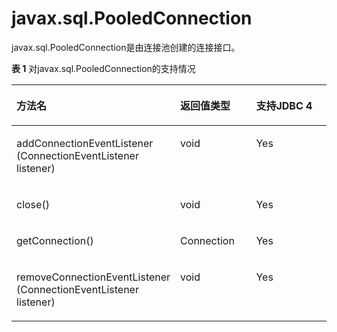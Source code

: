 # javax.sql.PooledConnection<a name="ZH-CN_TOPIC_0289900426"></a>

javax.sql.PooledConnection是由连接池创建的连接接口。

**表 1**  对javax.sql.PooledConnection的支持情况

<a name="zh-cn_topic_0237120401_zh-cn_topic_0213179167_zh-cn_topic_0189250547_zh-cn_topic_0059777419_zh-cn_topic_0058965236_table28587499"></a>
<table><thead align="left"><tr id="zh-cn_topic_0237120401_zh-cn_topic_0213179167_zh-cn_topic_0189250547_zh-cn_topic_0059777419_zh-cn_topic_0058965236_row14217013"><th class="cellrowborder" valign="top" width="48.51%" id="mcps1.2.4.1.1"><p id="zh-cn_topic_0237120401_zh-cn_topic_0213179167_zh-cn_topic_0189250547_zh-cn_topic_0059777419_zh-cn_topic_0058965236_p18823619"><a name="zh-cn_topic_0237120401_zh-cn_topic_0213179167_zh-cn_topic_0189250547_zh-cn_topic_0059777419_zh-cn_topic_0058965236_p18823619"></a><a name="zh-cn_topic_0237120401_zh-cn_topic_0213179167_zh-cn_topic_0189250547_zh-cn_topic_0059777419_zh-cn_topic_0058965236_p18823619"></a>方法名</p>
</th>
<th class="cellrowborder" valign="top" width="24.89%" id="mcps1.2.4.1.2"><p id="zh-cn_topic_0237120401_zh-cn_topic_0213179167_zh-cn_topic_0189250547_zh-cn_topic_0059777419_zh-cn_topic_0058965236_p45374687"><a name="zh-cn_topic_0237120401_zh-cn_topic_0213179167_zh-cn_topic_0189250547_zh-cn_topic_0059777419_zh-cn_topic_0058965236_p45374687"></a><a name="zh-cn_topic_0237120401_zh-cn_topic_0213179167_zh-cn_topic_0189250547_zh-cn_topic_0059777419_zh-cn_topic_0058965236_p45374687"></a>返回值类型</p>
</th>
<th class="cellrowborder" valign="top" width="26.6%" id="mcps1.2.4.1.3"><p id="zh-cn_topic_0237120401_zh-cn_topic_0213179167_zh-cn_topic_0189250547_zh-cn_topic_0059777419_zh-cn_topic_0058965236_p24911827"><a name="zh-cn_topic_0237120401_zh-cn_topic_0213179167_zh-cn_topic_0189250547_zh-cn_topic_0059777419_zh-cn_topic_0058965236_p24911827"></a><a name="zh-cn_topic_0237120401_zh-cn_topic_0213179167_zh-cn_topic_0189250547_zh-cn_topic_0059777419_zh-cn_topic_0058965236_p24911827"></a>支持JDBC 4</p>
</th>
</tr>
</thead>
<tbody><tr id="zh-cn_topic_0237120401_zh-cn_topic_0213179167_zh-cn_topic_0189250547_zh-cn_topic_0059777419_zh-cn_topic_0058965236_row49886765"><td class="cellrowborder" valign="top" width="48.51%" headers="mcps1.2.4.1.1 "><p id="zh-cn_topic_0237120401_zh-cn_topic_0213179167_zh-cn_topic_0189250547_zh-cn_topic_0059777419_zh-cn_topic_0058965236_p29638296"><a name="zh-cn_topic_0237120401_zh-cn_topic_0213179167_zh-cn_topic_0189250547_zh-cn_topic_0059777419_zh-cn_topic_0058965236_p29638296"></a><a name="zh-cn_topic_0237120401_zh-cn_topic_0213179167_zh-cn_topic_0189250547_zh-cn_topic_0059777419_zh-cn_topic_0058965236_p29638296"></a>addConnectionEventListener (ConnectionEventListener listener)</p>
</td>
<td class="cellrowborder" valign="top" width="24.89%" headers="mcps1.2.4.1.2 "><p id="zh-cn_topic_0237120401_zh-cn_topic_0213179167_zh-cn_topic_0189250547_zh-cn_topic_0059777419_zh-cn_topic_0058965236_p16533441"><a name="zh-cn_topic_0237120401_zh-cn_topic_0213179167_zh-cn_topic_0189250547_zh-cn_topic_0059777419_zh-cn_topic_0058965236_p16533441"></a><a name="zh-cn_topic_0237120401_zh-cn_topic_0213179167_zh-cn_topic_0189250547_zh-cn_topic_0059777419_zh-cn_topic_0058965236_p16533441"></a>void</p>
</td>
<td class="cellrowborder" valign="top" width="26.6%" headers="mcps1.2.4.1.3 "><p id="zh-cn_topic_0237120401_zh-cn_topic_0213179167_zh-cn_topic_0189250547_zh-cn_topic_0059777419_zh-cn_topic_0058965236_p46568899"><a name="zh-cn_topic_0237120401_zh-cn_topic_0213179167_zh-cn_topic_0189250547_zh-cn_topic_0059777419_zh-cn_topic_0058965236_p46568899"></a><a name="zh-cn_topic_0237120401_zh-cn_topic_0213179167_zh-cn_topic_0189250547_zh-cn_topic_0059777419_zh-cn_topic_0058965236_p46568899"></a>Yes</p>
</td>
</tr>
<tr id="zh-cn_topic_0237120401_zh-cn_topic_0213179167_zh-cn_topic_0189250547_zh-cn_topic_0059777419_zh-cn_topic_0058965236_row52232580"><td class="cellrowborder" valign="top" width="48.51%" headers="mcps1.2.4.1.1 "><p id="zh-cn_topic_0237120401_zh-cn_topic_0213179167_zh-cn_topic_0189250547_zh-cn_topic_0059777419_zh-cn_topic_0058965236_p51594836"><a name="zh-cn_topic_0237120401_zh-cn_topic_0213179167_zh-cn_topic_0189250547_zh-cn_topic_0059777419_zh-cn_topic_0058965236_p51594836"></a><a name="zh-cn_topic_0237120401_zh-cn_topic_0213179167_zh-cn_topic_0189250547_zh-cn_topic_0059777419_zh-cn_topic_0058965236_p51594836"></a>close()</p>
</td>
<td class="cellrowborder" valign="top" width="24.89%" headers="mcps1.2.4.1.2 "><p id="zh-cn_topic_0237120401_zh-cn_topic_0213179167_zh-cn_topic_0189250547_zh-cn_topic_0059777419_zh-cn_topic_0058965236_p36349870"><a name="zh-cn_topic_0237120401_zh-cn_topic_0213179167_zh-cn_topic_0189250547_zh-cn_topic_0059777419_zh-cn_topic_0058965236_p36349870"></a><a name="zh-cn_topic_0237120401_zh-cn_topic_0213179167_zh-cn_topic_0189250547_zh-cn_topic_0059777419_zh-cn_topic_0058965236_p36349870"></a>void</p>
</td>
<td class="cellrowborder" valign="top" width="26.6%" headers="mcps1.2.4.1.3 "><p id="zh-cn_topic_0237120401_zh-cn_topic_0213179167_zh-cn_topic_0189250547_zh-cn_topic_0059777419_zh-cn_topic_0058965236_p50397114"><a name="zh-cn_topic_0237120401_zh-cn_topic_0213179167_zh-cn_topic_0189250547_zh-cn_topic_0059777419_zh-cn_topic_0058965236_p50397114"></a><a name="zh-cn_topic_0237120401_zh-cn_topic_0213179167_zh-cn_topic_0189250547_zh-cn_topic_0059777419_zh-cn_topic_0058965236_p50397114"></a>Yes</p>
</td>
</tr>
<tr id="zh-cn_topic_0237120401_zh-cn_topic_0213179167_zh-cn_topic_0189250547_zh-cn_topic_0059777419_zh-cn_topic_0058965236_row53801354"><td class="cellrowborder" valign="top" width="48.51%" headers="mcps1.2.4.1.1 "><p id="zh-cn_topic_0237120401_zh-cn_topic_0213179167_zh-cn_topic_0189250547_zh-cn_topic_0059777419_zh-cn_topic_0058965236_p61415408"><a name="zh-cn_topic_0237120401_zh-cn_topic_0213179167_zh-cn_topic_0189250547_zh-cn_topic_0059777419_zh-cn_topic_0058965236_p61415408"></a><a name="zh-cn_topic_0237120401_zh-cn_topic_0213179167_zh-cn_topic_0189250547_zh-cn_topic_0059777419_zh-cn_topic_0058965236_p61415408"></a>getConnection()</p>
</td>
<td class="cellrowborder" valign="top" width="24.89%" headers="mcps1.2.4.1.2 "><p id="zh-cn_topic_0237120401_zh-cn_topic_0213179167_zh-cn_topic_0189250547_zh-cn_topic_0059777419_zh-cn_topic_0058965236_p32350477"><a name="zh-cn_topic_0237120401_zh-cn_topic_0213179167_zh-cn_topic_0189250547_zh-cn_topic_0059777419_zh-cn_topic_0058965236_p32350477"></a><a name="zh-cn_topic_0237120401_zh-cn_topic_0213179167_zh-cn_topic_0189250547_zh-cn_topic_0059777419_zh-cn_topic_0058965236_p32350477"></a>Connection</p>
</td>
<td class="cellrowborder" valign="top" width="26.6%" headers="mcps1.2.4.1.3 "><p id="zh-cn_topic_0237120401_zh-cn_topic_0213179167_zh-cn_topic_0189250547_zh-cn_topic_0059777419_zh-cn_topic_0058965236_p50355285"><a name="zh-cn_topic_0237120401_zh-cn_topic_0213179167_zh-cn_topic_0189250547_zh-cn_topic_0059777419_zh-cn_topic_0058965236_p50355285"></a><a name="zh-cn_topic_0237120401_zh-cn_topic_0213179167_zh-cn_topic_0189250547_zh-cn_topic_0059777419_zh-cn_topic_0058965236_p50355285"></a>Yes</p>
</td>
</tr>
<tr id="zh-cn_topic_0237120401_zh-cn_topic_0213179167_zh-cn_topic_0189250547_zh-cn_topic_0059777419_zh-cn_topic_0058965236_row51584444"><td class="cellrowborder" valign="top" width="48.51%" headers="mcps1.2.4.1.1 "><p id="zh-cn_topic_0237120401_zh-cn_topic_0213179167_zh-cn_topic_0189250547_zh-cn_topic_0059777419_zh-cn_topic_0058965236_p7543180"><a name="zh-cn_topic_0237120401_zh-cn_topic_0213179167_zh-cn_topic_0189250547_zh-cn_topic_0059777419_zh-cn_topic_0058965236_p7543180"></a><a name="zh-cn_topic_0237120401_zh-cn_topic_0213179167_zh-cn_topic_0189250547_zh-cn_topic_0059777419_zh-cn_topic_0058965236_p7543180"></a>removeConnectionEventListener (ConnectionEventListener listener)</p>
</td>
<td class="cellrowborder" valign="top" width="24.89%" headers="mcps1.2.4.1.2 "><p id="zh-cn_topic_0237120401_zh-cn_topic_0213179167_zh-cn_topic_0189250547_zh-cn_topic_0059777419_zh-cn_topic_0058965236_p34446356"><a name="zh-cn_topic_0237120401_zh-cn_topic_0213179167_zh-cn_topic_0189250547_zh-cn_topic_0059777419_zh-cn_topic_0058965236_p34446356"></a><a name="zh-cn_topic_0237120401_zh-cn_topic_0213179167_zh-cn_topic_0189250547_zh-cn_topic_0059777419_zh-cn_topic_0058965236_p34446356"></a>void</p>
</td>
<td class="cellrowborder" valign="top" width="26.6%" headers="mcps1.2.4.1.3 "><p id="zh-cn_topic_0237120401_zh-cn_topic_0213179167_zh-cn_topic_0189250547_zh-cn_topic_0059777419_zh-cn_topic_0058965236_p21665867"><a name="zh-cn_topic_0237120401_zh-cn_topic_0213179167_zh-cn_topic_0189250547_zh-cn_topic_0059777419_zh-cn_topic_0058965236_p21665867"></a><a name="zh-cn_topic_0237120401_zh-cn_topic_0213179167_zh-cn_topic_0189250547_zh-cn_topic_0059777419_zh-cn_topic_0058965236_p21665867"></a>Yes</p>
</td>
</tr>
</tbody>
</table>

